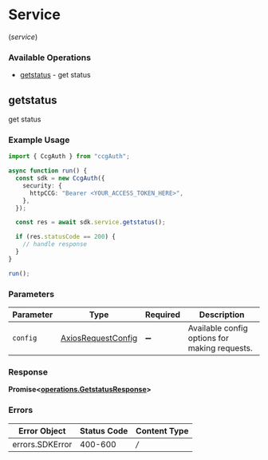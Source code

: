 # Service
(*service*)

### Available Operations

* [getstatus](#getstatus) - get status

## getstatus

get status

### Example Usage

```typescript
import { CcgAuth } from "ccgAuth";

async function run() {
  const sdk = new CcgAuth({
    security: {
      httpCCG: "Bearer <YOUR_ACCESS_TOKEN_HERE>",
    },
  });

  const res = await sdk.service.getstatus();

  if (res.statusCode == 200) {
    // handle response
  }
}

run();
```

### Parameters

| Parameter                                                    | Type                                                         | Required                                                     | Description                                                  |
| ------------------------------------------------------------ | ------------------------------------------------------------ | ------------------------------------------------------------ | ------------------------------------------------------------ |
| `config`                                                     | [AxiosRequestConfig](https://axios-http.com/docs/req_config) | :heavy_minus_sign:                                           | Available config options for making requests.                |


### Response

**Promise<[operations.GetstatusResponse](../../sdk/models/operations/getstatusresponse.md)>**
### Errors

| Error Object    | Status Code     | Content Type    |
| --------------- | --------------- | --------------- |
| errors.SDKError | 400-600         | */*             |
